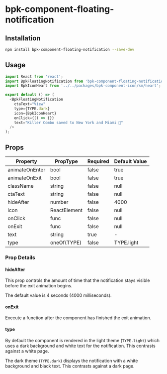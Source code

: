 # bpk-component-floating-notification

## Installation

```sh
npm install bpk-component-floating-notification --save-dev
```

## Usage

```js
import React from 'react';
import BpkFloatingNotification from 'bpk-component-floating-notification';
import BpkIconHeart from '../../packages/bpk-component-icon/sm/heart';

export default () => (
  <BpkFloatingNotification
    ctaText="View"
    type={TYPE.dark}
    icon={BpkIconHeart}
    onClick={() => {}}
    text="Killer Combo saved to New York and Miami 🎉"
  />
);
```

## Props

| Property       | PropType     | Required | Default Value |
| -------------- | ------------ | -------- | ------------- |
| animateOnEnter | bool         | false    | true          |
| animateOnExit  | bool         | false    | true          |
| className      | string       | false    | null          |
| ctaText        | string       | false    | null          |
| hideAfter      | number       | false    | 4000          |
| icon           | ReactElement | false    | null          |
| onClick        | func         | false    | null          |
| onExit         | func         | false    | null          |
| text           | string       | true     | -             |
| type           | oneOf(TYPE)  | false    | TYPE.light    |

### Prop Details

#### hideAfter

This prop controls the amount of time that the notification stays visible before the exit animation begins.

The default value is 4 seconds (4000 milliseconds).

#### onExit

Execute a function after the component has finished the exit animation.

#### type

By default the component is rendered in the light theme (`TYPE.light`) which uses a dark background and white text for the notification. This contrasts against a white page.

The dark theme (`TYPE.dark`) displays the notification with a white background and black text. This contrasts against a dark page.
